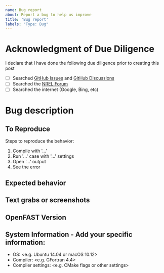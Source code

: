 ```yaml
---
name: Bug report
about: Report a bug to help us improve
title: 'Bug report'
labels: "Type: Bug"
---
```


<?
NOTE: Is your issue a bug or a usage question?
Usage questions are best answered in the Q&A category of
GitHub Discussions (https://github.com/openfast/openfast/discussions).

Also, consider how the NREL team will be able to understand your question with
no prior context. Help us help you by re-reading your
post and asking yourself whether someone else can reasonably
understand the question.

The following form is a template that should be completed entirely.
It uses GitHub's Markdown syntax (see https://docs.github.com/en/get-started/writing-on-github/getting-started-with-writing-and-formatting-on-github/basic-writing-and-formatting-syntax).
When including text output from OpenFAST or lines of code, they should be
wrapped with three ticks (the other symbol on the ~ key in US keyboards)
before and after, like this:

```
**************************************************************************************************
 OpenFAST

 Copyright (C)  National Renewable Energy Laboratory
 Copyright (C)  Envision Energy USA LTD

 This program is licensed under Apache License Version 2.0 and comes with ABSOLUTELY NO WARRANTY.
 See the "LICENSE" file distributed with this software for details.
 **************************************************************************************************

 OpenFAST-v2.0.0
 Compile Info:
```
?>

# Acknowledgment of Due Diligence

I declare that I have done the following due diligence prior to creating this post
- [ ] Searched [GitHub Issues](https://github.com/openfast/openfast/issues) and [GitHub Discussions](https://github.com/openfast/openfast/discussions)
- [ ] Searched the [NREL Forum](https://forums.nrel.gov)
- [ ] Searched the internet (Google, Bing, etc)

# Bug description

<A clear and concise description of the bug.>

## To Reproduce

<Update the following list with your specific information.>

Steps to reproduce the behavior:
1. Compile with '...'
2. Run '...' case with '...' settings
3. Open '...' output
4. See the error

## Expected behavior

<A clear and concise description of what you expected to happen.>

## Text grabs or screenshots

<?
Add relevant text output or screenshots to help explain your problem.
Text output is better since it is searchable, but sometimes a screen
shot is more clear. Use your judgement. Please do not post a screenshot of text.
?>

## OpenFAST Version

<?
Please provide as much detail as possible including git commit.
The best information is the OpenFAST system description that prints when running OpenFAST:

```
**************************************************************************************************
 OpenFAST

 Copyright (C)  National Renewable Energy Laboratory
 Copyright (C)  Envision Energy USA LTD

 This program is licensed under Apache License Version 2.0 and comes with ABSOLUTELY NO WARRANTY.
 See the "LICENSE" file distributed with this software for details.
 **************************************************************************************************

 OpenFAST-v0.0.0
 Compile Info:
  - Architecture: 64 bit
  - Precision: double
  - Date: Nov 27 2018
  - Time: 17:19:38
 Execution Info:
  - Date: 11/29/2018
  - Time: 10:52:28-0700
```
?>

## System Information - Add your specific information:
 - OS: <e.g. Ubuntu 14.04 or macOS 10.12>
 - Compiler: <e.g. GFortran 4.4>
 - Compiler settings: <e.g. CMake flags or other settings>
